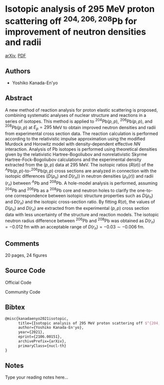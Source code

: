 
# Isotopic analysis of 295 MeV proton scattering off $^{204,206,208}$Pb for improvement of neutron densities and radii

[arXiv](https://arxiv.org/abs/2106.0151), [PDF](https://arxiv.org/pdf/2106.0151.pdf)

## Authors

- Yoshiko Kanada-En'yo

## Abstract

A new method of reaction analysis for proton elastic scattering is proposed, combining systematic analyses of nuclear structure and reactions in a series of isotopes. This method is applied to $^{204}$Pb$(p,p)$, $^{206}$Pb$(p,p)$, and $^{208}$Pb$(p,p)$ at $E_p=295$ MeV to obtain improved neutron densities and radii from experimental cross section data. The reaction calculation is performed according to the relativistic impulse approximation using the modified Murdock and Horowitz model with density-dependent effective $NN$ interaction. Analysis of Pb isotopes is performed using theoretical densities given by the relativistic Hartree-Bogoliubov and nonrelativistic Skyrme Hartree-Fock-Bogoliubov calculations and the experimental density extracted from the $(p,p)$ data at 295 MeV. The isotopic ratios ($R(\sigma)$) of the $^{A}$Pb$(p,p)$-to-$^{206}$Pb$(p,p)$ cross sections are analyzed in connection with the isotopic differences ($D(\rho_n)$ and $D(r_n)$) in neutron densities $(\rho_n(r))$ and radii $(r_n)$ between $^A$Pb and $^{208}$Pb. A hole-model analysis is performed, assuming $^{204}$Pb and $^{206}$Pb as a $^{208}$Pb core and neutron holes to clarify the one-to-one correspondence between isotopic structure properties such as $D(\rho_n)$ and $D(r_n)$ and the isotopic cross-section ratio. By fitting $R(\sigma)$, the values of $D(\rho_n)$ and $D(r_n)$ are extracted from the experimental $(p,p)$ cross section data with less uncertainty of the structure and reaction models. The isotopic neutron radius difference between $^{206}$Pb and $^{208}$Pb was obtained as $D(r_n)=-0.012$ fm with an acceptable range of $D(r_n)=-0.03 \sim -0.006$ fm.

## Comments

20 pages, 24 figures

## Source Code

Official Code



Community Code



## Bibtex

```tex
@misc{kanadaenyo2021isotopic,
      title={Isotopic analysis of 295 MeV proton scattering off $^{204,206,208}$Pb for improvement of neutron densities and radii}, 
      author={Yoshiko Kanada-En'yo},
      year={2021},
      eprint={2106.00151},
      archivePrefix={arXiv},
      primaryClass={nucl-th}
}
```

## Notes

Type your reading notes here...

